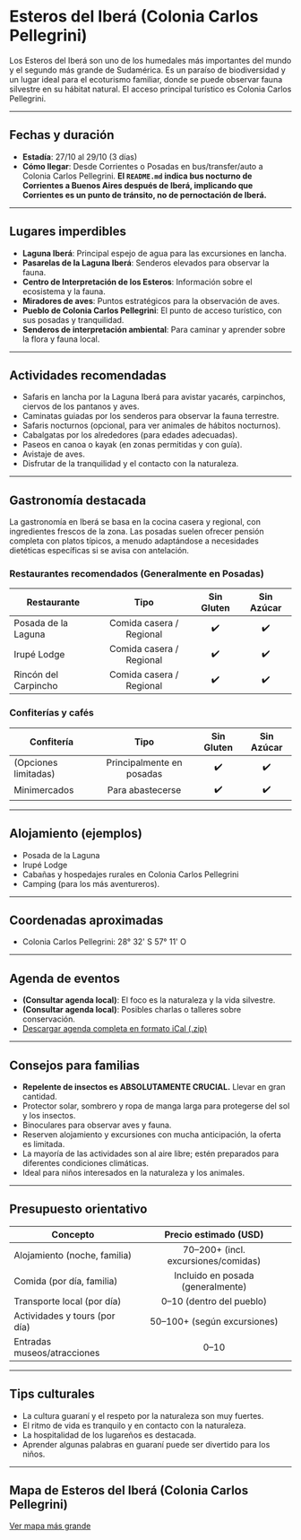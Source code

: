 # Esteros del Iberá (Colonia Carlos Pellegrini)

Los Esteros del Iberá son uno de los humedales más importantes del mundo y el segundo más grande de Sudamérica. Es un paraíso de biodiversidad y un lugar ideal para el ecoturismo familiar, donde se puede observar fauna silvestre en su hábitat natural. El acceso principal turístico es Colonia Carlos Pellegrini.

---

## Fechas y duración

- **Estadía**: 27/10 al 29/10 (3 días)
- **Cómo llegar**: Desde Corrientes o Posadas en bus/transfer/auto a Colonia Carlos Pellegrini. **El `README.md` indica bus nocturno de Corrientes a Buenos Aires después de Iberá, implicando que Corrientes es un punto de tránsito, no de pernoctación de Iberá.**

---

## Lugares imperdibles

- **Laguna Iberá**: Principal espejo de agua para las excursiones en lancha.
- **Pasarelas de la Laguna Iberá**: Senderos elevados para observar la fauna.
- **Centro de Interpretación de los Esteros**: Información sobre el ecosistema y la fauna.
- **Miradores de aves**: Puntos estratégicos para la observación de aves.
- **Pueblo de Colonia Carlos Pellegrini**: El punto de acceso turístico, con sus posadas y tranquilidad.
- **Senderos de interpretación ambiental**: Para caminar y aprender sobre la flora y fauna local.

---

## Actividades recomendadas

- Safaris en lancha por la Laguna Iberá para avistar yacarés, carpinchos, ciervos de los pantanos y aves.
- Caminatas guiadas por los senderos para observar la fauna terrestre.
- Safaris nocturnos (opcional, para ver animales de hábitos nocturnos).
- Cabalgatas por los alrededores (para edades adecuadas).
- Paseos en canoa o kayak (en zonas permitidas y con guía).
- Avistaje de aves.
- Disfrutar de la tranquilidad y el contacto con la naturaleza.

---

## Gastronomía destacada

La gastronomía en Iberá se basa en la cocina casera y regional, con ingredientes frescos de la zona. Las posadas suelen ofrecer pensión completa con platos típicos, a menudo adaptándose a necesidades dietéticas específicas si se avisa con antelación.

### Restaurantes recomendados (Generalmente en Posadas)

| Restaurante             | Tipo                       | Sin Gluten | Sin Azúcar |
|-------------------------|:--------------------------:|:----------:|:----------:|
| Posada de la Laguna     | Comida casera / Regional   | ✔️        | ✔️         |
| Irupé Lodge             | Comida casera / Regional   | ✔️        | ✔️         |
| Rincón del Carpincho    | Comida casera / Regional   | ✔️        | ✔️         |

### Confiterías y cafés

| Confitería              | Tipo                       | Sin Gluten | Sin Azúcar |
|-------------------------|:--------------------------:|:----------:|:----------:|
| (Opciones limitadas)    | Principalmente en posadas  | ✔️        | ✔️         |
| Minimercados            | Para abastecerse           | ✔️        | ✔️         |

---

## Alojamiento (ejemplos)

- Posada de la Laguna
- Irupé Lodge
- Cabañas y hospedajes rurales en Colonia Carlos Pellegrini
- Camping (para los más aventureros).

---

## Coordenadas aproximadas

- Colonia Carlos Pellegrini: 28° 32' S 57° 11' O

---

## Agenda de eventos

- **(Consultar agenda local)**: El foco es la naturaleza y la vida silvestre.
- **(Consultar agenda local)**: Posibles charlas o talleres sobre conservación.
- [Descargar agenda completa en formato iCal (.zip)](../docs/agenda/ariflier1970@gmail.com.ical.zip)

---

## Consejos para familias

- **Repelente de insectos es ABSOLUTAMENTE CRUCIAL.** Llevar en gran cantidad.
- Protector solar, sombrero y ropa de manga larga para protegerse del sol y los insectos.
- Binoculares para observar aves y fauna.
- Reserven alojamiento y excursiones con mucha anticipación, la oferta es limitada.
- La mayoría de las actividades son al aire libre; estén preparados para diferentes condiciones climáticas.
- Ideal para niños interesados en la naturaleza y los animales.

---

## Presupuesto orientativo

| Concepto                      | Precio estimado (USD) |
|-------------------------------|:--------------------:|
| Alojamiento (noche, familia)  | 70–200+ (incl. excursiones/comidas) |
| Comida (por día, familia)     | Incluido en posada (generalmente) |
| Transporte local (por día)    | 0–10 (dentro del pueblo) |
| Actividades y tours (por día) | 50–100+ (según excursiones) |
| Entradas museos/atracciones   | 0–10                 |

---

## Tips culturales

- La cultura guaraní y el respeto por la naturaleza son muy fuertes.
- El ritmo de vida es tranquilo y en contacto con la naturaleza.
- La hospitalidad de los lugareños es destacada.
- Aprender algunas palabras en guaraní puede ser divertido para los niños.

---

## Mapa de Esteros del Iberá (Colonia Carlos Pellegrini)

[Ver mapa más grande](https://www.openstreetmap.org/#map=13/-28.537/-57.140)
